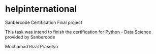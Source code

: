 # helpinternational
Sanbercode Certification Final project

This task was intend to finish the certification for Python - Data Science provided by Sanbercode

Mochamad Rizal Prasetyo
